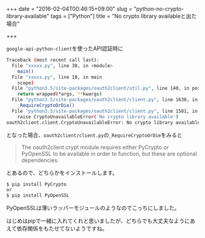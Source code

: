 +++
date = "2016-02-04T00:46:15+09:00"
slug = "python-no-crypto-library-available"
tags = ["Python"]
title = "No crypto library availableと出た場合"

+++

`google-api-python-client`を使ったAPI認証時に

```sh
Traceback (most recent call last):
  File "xxxxx.py", line 30, in <module>
    main()
  File "xxxxx.py", line 18, in main
    scope)
  File "python3.5/site-packages/oauth2client/util.py", line 140, in positional_wrapper
    return wrapped(*args, **kwargs)
  File "python3.5/site-packages/oauth2client/client.py", line 1630, in __init__
    _RequireCryptoOrDie()
  File "python3.5/site-packages/oauth2client/client.py", line 1581, in _RequireCryptoOrDie
    raise CryptoUnavailableError('No crypto library available')
oauth2client.client.CryptoUnavailableError: No crypto library available
```

となった場合、`oauth2client/client.py`の`_RequireCryptoOrDie`をみると

> The oauth2client.crypt module requires either PyCrypto or PyOpenSSL
> to be available in order to function, but these are optional
> dependencies.

とあるので、どちらかをインストールします。

```sh
$ pip install PyCrypto
or
$ pip install PyOpenSSL
```

PyOpenSSLは薄いラッパーモジュールのようなのでこっちにしました。

はじめはpipで一緒に入れてくれと思いましたが、どちらでも大丈夫なようにあえて依存関係をもたせてないようですね。
